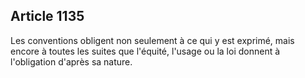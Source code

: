 Article 1135
----
Les conventions obligent non seulement à ce qui y est exprimé, mais encore à
toutes les suites que l'équité, l'usage ou la loi donnent à l'obligation d'après
sa nature.
